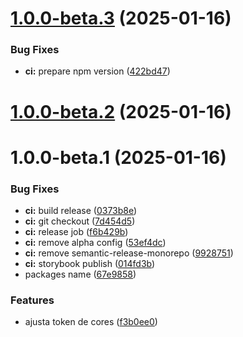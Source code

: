 # [1.0.0-beta.3](https://github.com/littleroom-software/ds/compare/v1.0.0-beta.2...v1.0.0-beta.3) (2025-01-16)


### Bug Fixes

* **ci:** prepare npm version ([422bd47](https://github.com/littleroom-software/ds/commit/422bd47e913c04a1a04f70f08a580745c5d907f6))

# [1.0.0-beta.2](https://github.com/littleroom-software/ds/compare/v1.0.0-beta.1...v1.0.0-beta.2) (2025-01-16)

# 1.0.0-beta.1 (2025-01-16)


### Bug Fixes

* **ci:** build release ([0373b8e](https://github.com/littleroom-software/ds/commit/0373b8e75f3fa41b013ba474ec4f98340c3e3bb4))
* **ci:** git checkout ([7d454d5](https://github.com/littleroom-software/ds/commit/7d454d5b42bef1b536c214355bd3d4ec2f55df91))
* **ci:** release job ([f6b429b](https://github.com/littleroom-software/ds/commit/f6b429bd250993863aec966300d59e200e2144d4))
* **ci:** remove alpha config ([53ef4dc](https://github.com/littleroom-software/ds/commit/53ef4dcc61c73d4db3bed175f53cfabdd322730c))
* **ci:** remove semantic-release-monorepo ([9928751](https://github.com/littleroom-software/ds/commit/99287515c733f24decf3883ca4dcaaf76944c41d))
* **ci:** storybook publish ([014fd3b](https://github.com/littleroom-software/ds/commit/014fd3b5585d33948bcba32b63a7ea4366e82e83))
* packages name ([67e9858](https://github.com/littleroom-software/ds/commit/67e9858768eaa53449ffaa48a972e25477233ab8))


### Features

* ajusta token de cores ([f3b0ee0](https://github.com/littleroom-software/ds/commit/f3b0ee0475459ea377c992be9cf4867ccefd4f8a))
